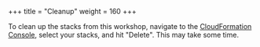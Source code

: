 +++
title = "Cleanup"
weight = 160
+++

To clean up the stacks from this workshop, navigate to the [CloudFormation Console](https://console.aws.amazon.com/cloudformation), select your stacks, and hit "Delete". This may take some time.
